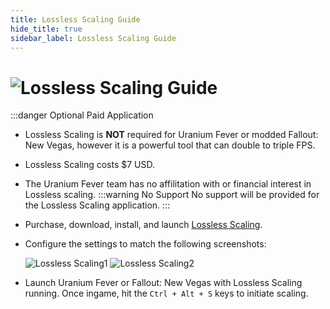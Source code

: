 ```yaml
---
title: Lossless Scaling Guide
hide_title: true
sidebar_label: Lossless Scaling Guide
---
```


# ![Lossless Scaling Guide](https://github.com/user-attachments/assets/07045411-183d-4b5c-9031-dbf8b9a226fc)

:::danger Optional Paid Application
- Lossless Scaling is **NOT** required for Uranium Fever or modded Fallout: New Vegas, however it is a powerful tool that can double to triple FPS.
- Lossless Scaling costs $7 USD.
- The Uranium Fever team has no affilitation with or financial interest in Lossless scaling.
:::warning No Support
No support will be provided for the Lossless Scaling application.
:::

- Purchase, download, install, and launch [Lossless Scaling](https://store.steampowered.com/app/993090/Lossless_Scaling/).
- Configure the settings to match the following screenshots:

  ![Lossless Scaling1](https://github.com/user-attachments/assets/ac9e8d26-40cf-479f-942f-df319def8a03)
  ![Lossless Scaling2](https://github.com/user-attachments/assets/baf4ff00-2c94-4861-9bab-0db754041ff6)

- Launch Uranium Fever or Fallout: New Vegas with Lossless Scaling running. Once ingame, hit the `Ctrl + Alt + S` keys to initiate scaling.
